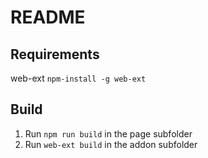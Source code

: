 # README

## Requirements

web-ext `npm-install -g web-ext`

## Build

1. Run `npm run build` in the page subfolder
2. Run `web-ext build` in the addon subfolder

